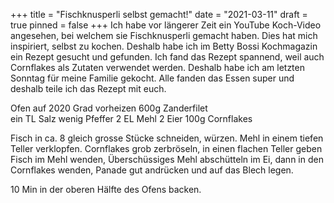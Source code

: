 +++
title = "Fischknusperli selbst gemacht!"
date = "2021-03-11"
draft = true
pinned = false
+++
Ich habe vor längerer Zeit ein YouTube Koch-Video angesehen, bei welchem sie Fischknusperli gemacht haben.         Dies hat mich inspiriert, selbst zu kochen. Deshalb habe ich im Betty Bossi Kochmagazin ein Rezept gesucht und gefunden. Ich fand das Rezept spannend, weil auch Cornflakes als Zutaten verwendet werden. Deshalb habe ich        am letzten Sonntag für meine Familie gekocht. Alle fanden das Essen super und deshalb teile ich das Rezept mit euch. 

Ofen auf 2020 Grad vorheizen
600g Zanderfilet                                                                                             \
ein TL Salz
wenig Pfeffer
2 EL Mehl
2 Eier
100g Cornflakes

Fisch in ca. 8 gleich grosse Stücke schneiden, würzen. Mehl in einem tiefen Teller verklopfen.
Cornflakes grob zerbröseln, in einen flachen Teller geben Fisch im Mehl wenden, Überschüssiges Mehl abschütteln
im Ei, dann in den Cornflakes wenden, Panade gut andrücken und auf das Blech legen. 

10 Min in der oberen Hälfte des Ofens backen.